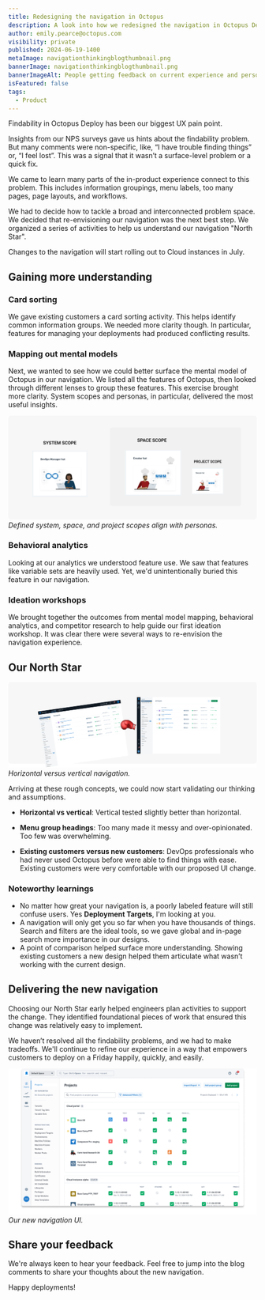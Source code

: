 ```yaml
---
title: Redesigning the navigation in Octopus
description: A look into how we redesigned the navigation in Octopus Deploy.
author: emily.pearce@octopus.com
visibility: private
published: 2024-06-19-1400
metaImage: navigationthinkingblogthumbnail.png
bannerImage: navigationthinkingblogthumbnail.png
bannerImageAlt: People getting feedback on current experience and person envisioning a new experience.
isFeatured: false
tags: 
  - Product
---
```


Findability in Octopus Deploy has been our biggest UX pain point.

Insights from our NPS surveys gave us hints about the findability problem. But many comments were non-specific, like, “I have trouble finding things” or, “I feel lost”. This was a signal that it wasn’t a surface-level problem or a quick fix. 

We came to learn many parts of the in-product experience connect to this problem. This includes information groupings, menu labels, too many pages, page layouts, and workflows. 

We had to decide how to tackle a broad and interconnected problem space. We decided that re-envisioning our navigation was the next best step. We organized a series of activities to help us understand our navigation "North Star".

Changes to the navigation will start rolling out to Cloud instances in July. 

## Gaining more understanding

### Card sorting

We gave existing customers a card sorting activity. This helps identify common information groups. We needed more clarity though. In particular, features for managing your deployments had produced conflicting results.

### Mapping out mental models

Next, we wanted to see how we could better surface the mental model of Octopus in our navigation. We listed all the features of Octopus, then looked through different lenses to group these features. This exercise brought more clarity. System scopes and personas, in particular, delivered the most useful insights.

![Groups of system, space, and projects aligns with personas](mental-models.png)*Defined system, space, and project scopes align with personas.*

### Behavioral analytics

Looking at our analytics we understood feature use. We saw that features like variable sets are heavily used. Yet, we'd unintentionally buried this feature in our navigation.

### Ideation workshops

We brought together the outcomes from mental model mapping, behavioral analytics, and competitor research to help guide our first ideation workshop. It was clear there were several ways to re-envision the navigation experience.

## Our North Star

![Vertical screen shot winning over horizontal](north-star.png)*Horizontal versus vertical navigation.*

Arriving at these rough concepts, we could now start validating our thinking and assumptions.

- **Horizontal vs vertical**: Vertical tested slightly better than horizontal.

- **Menu group headings**: Too many made it messy and over-opinionated. Too few was overwhelming. 
- **Existing customers versus new customers**: DevOps professionals who had never used Octopus before were able to find things with ease. Existing customers were very comfortable with our proposed UI change.

### Noteworthy learnings

- No matter how great your navigation is, a poorly labeled feature will still confuse users. Yes **Deployment Targets**, I'm looking at you.
- A navigation will only get you so far when you have thousands of things. Search and filters are the ideal tools, so we gave global and in-page search more importance in our designs.
- A point of comparison helped surface more understanding. Showing existing customers a new design helped them articulate what wasn’t working with the current design.

## Delivering the new navigation

Choosing our North Star early helped engineers plan activities to support the change. They identified foundational pieces of work that ensured this change was relatively easy to implement.

We haven’t resolved all the findability problems, and we had to make tradeoffs. We'll continue to refine our experience in a way that empowers customers to deploy on a Friday happily, quickly, and easily. 

![Screen shot of the new vertical navigation](newui4.png)*Our new navigation UI.*

## Share your feedback

We're always keen to hear your feedback. Feel free to jump into the blog comments to share your thoughts about the new navigation. 

Happy deployments!
